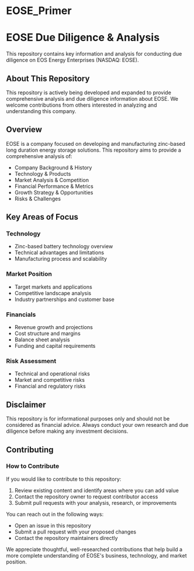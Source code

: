 # EOSE_Primer

# EOSE Due Diligence & Analysis

This repository contains key information and analysis for conducting due diligence on EOS Energy Enterprises (NASDAQ: EOSE).

## About This Repository

This repository is actively being developed and expanded to provide comprehensive analysis and due diligence information about EOSE. We welcome contributions from others interested in analyzing and understanding this company.

## Overview

EOSE is a company focused on developing and manufacturing zinc-based long duration energy storage solutions. This repository aims to provide a comprehensive analysis of:

- Company Background & History
- Technology & Products
- Market Analysis & Competition 
- Financial Performance & Metrics
- Growth Strategy & Opportunities
- Risks & Challenges

## Key Areas of Focus

### Technology
- Zinc-based battery technology overview
- Technical advantages and limitations
- Manufacturing process and scalability

### Market Position
- Target markets and applications
- Competitive landscape analysis
- Industry partnerships and customer base

### Financials 
- Revenue growth and projections
- Cost structure and margins
- Balance sheet analysis
- Funding and capital requirements

### Risk Assessment
- Technical and operational risks
- Market and competitive risks
- Financial and regulatory risks

## Disclaimer

This repository is for informational purposes only and should not be considered as financial advice. Always conduct your own research and due diligence before making any investment decisions.

## Contributing

### How to Contribute

If you would like to contribute to this repository:

1. Review existing content and identify areas where you can add value
2. Contact the repository owner to request contributor access
3. Submit pull requests with your analysis, research, or improvements

You can reach out in the following ways:
- Open an issue in this repository
- Submit a pull request with your proposed changes
- Contact the repository maintainers directly

We appreciate thoughtful, well-researched contributions that help build a more complete understanding of EOSE's business, technology, and market position.


